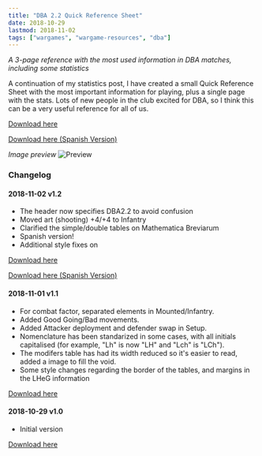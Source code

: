 ```yaml
---
title: "DBA 2.2 Quick Reference Sheet"
date: 2018-10-29
lastmod: 2018-11-02
tags: ["wargames", "wargame-resources", "dba"]
---
```


*A 3-page reference with the most used information in DBA matches, including some statistics*

<!--more--> 

A continuation of my statistics post, I have created a small Quick Reference Sheet with the most important information for playing, plus a single page with the stats. Lots of new people in the club excited for DBA, so I think this can be a very useful reference for all of us.

[Download here](https://cloud.ajimenez.es/index.php/s/pkkp57qpD8yWZZx/download)

[Download here (Spanish Version)](https://cloud.ajimenez.es/index.php/s/fKi4kt33R69gwTk/download)

*Image preview*
![Preview](https://cloud.ajimenez.es/index.php/s/GQ8nPsnMPSnSsiT/preview)

### Changelog

#### 2018-11-02 v1.2

- The header now specifies DBA2.2 to avoid confusion
- Moved art (shooting) +4/+4 to Infantry
- Clarified the simple/double tables on Mathematica Breviarum
- Spanish version!
- Additional style fixes on 

[Download here](https://cloud.ajimenez.es/index.php/s/pkkp57qpD8yWZZx/download)

[Download here (Spanish Version)](https://cloud.ajimenez.es/index.php/s/fKi4kt33R69gwTk/download)

#### 2018-11-01 v1.1

- For combat factor, separated elements in Mounted/Infantry.
- Added Good Going/Bad movements.
- Added Attacker deployment and defender swap in Setup.
- Nomenclature has been standarized in some cases, with all initials capitalised (for example, "Lh" is now "LH" and "Lch" is "LCh").
- The modifers table has had its width reduced so it's easier to read, added a image to fill the void.
- Some style changes regarding the border of the tables, and margins in the LHeG information

[Download here](https://cloud.ajimenez.es/index.php/s/YMk6rLqaQGcXYq9/download)

#### 2018-10-29 v1.0

- Initial version

[Download here](https://cloud.ajimenez.es/index.php/s/z9e7MMGnjSqxprL/download)

